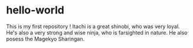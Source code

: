 # hello-world
This is my first repository !
Itachi is a great shinobi, who was very loyal. He's also a very strong and wise ninja, who is farsighted in nature. He also posess the Magekyo Sharingan.
